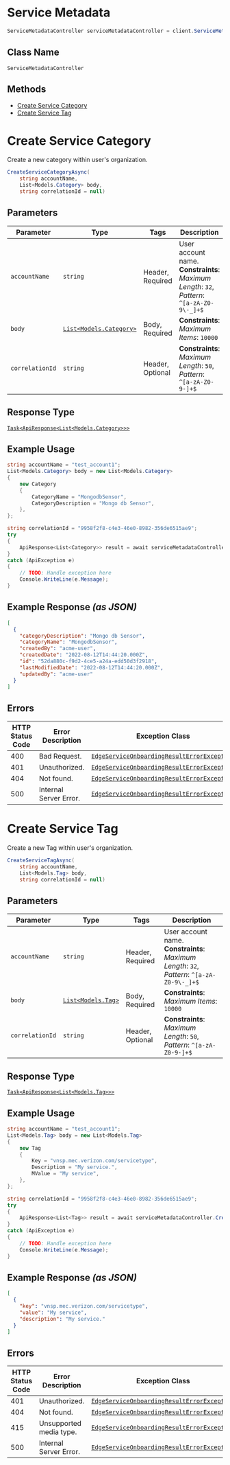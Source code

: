# Service Metadata

```csharp
ServiceMetadataController serviceMetadataController = client.ServiceMetadataController;
```

## Class Name

`ServiceMetadataController`

## Methods

* [Create Service Category](../../doc/controllers/service-metadata.md#create-service-category)
* [Create Service Tag](../../doc/controllers/service-metadata.md#create-service-tag)


# Create Service Category

Create a new category within user's organization.

```csharp
CreateServiceCategoryAsync(
    string accountName,
    List<Models.Category> body,
    string correlationId = null)
```

## Parameters

| Parameter | Type | Tags | Description |
|  --- | --- | --- | --- |
| `accountName` | `string` | Header, Required | User account name.<br>**Constraints**: *Maximum Length*: `32`, *Pattern*: `^[a-zA-Z0-9\-_]+$` |
| `body` | [`List<Models.Category>`](../../doc/models/category.md) | Body, Required | **Constraints**: *Maximum Items*: `10000` |
| `correlationId` | `string` | Header, Optional | **Constraints**: *Maximum Length*: `50`, *Pattern*: `^[a-zA-Z0-9-]+$` |

## Response Type

[`Task<ApiResponse<List<Models.Category>>>`](../../doc/models/category.md)

## Example Usage

```csharp
string accountName = "test_account1";
List<Models.Category> body = new List<Models.Category>
{
    new Category
    {
        CategoryName = "MongodbSensor",
        CategoryDescription = "Mongo db Sensor",
    },
};

string correlationId = "9958f2f8-c4e3-46e0-8982-356de6515ae9";
try
{
    ApiResponse<List<Category>> result = await serviceMetadataController.CreateServiceCategoryAsync(accountName, body, correlationId);
}
catch (ApiException e)
{
    // TODO: Handle exception here
    Console.WriteLine(e.Message);
}
```

## Example Response *(as JSON)*

```json
[
  {
    "categoryDescription": "Mongo db Sensor",
    "categoryName": "MongodbSensor",
    "createdBy": "acme-user",
    "createdDate": "2022-08-12T14:44:20.000Z",
    "id": "52da880c-f9d2-4ce5-a24a-edd50d3f2918",
    "lastModifiedDate": "2022-08-12T14:44:20.000Z",
    "updatedBy": "acme-user"
  }
]
```

## Errors

| HTTP Status Code | Error Description | Exception Class |
|  --- | --- | --- |
| 400 | Bad Request. | [`EdgeServiceOnboardingResultErrorException`](../../doc/models/edge-service-onboarding-result-error-exception.md) |
| 401 | Unauthorized. | [`EdgeServiceOnboardingResultErrorException`](../../doc/models/edge-service-onboarding-result-error-exception.md) |
| 404 | Not found. | [`EdgeServiceOnboardingResultErrorException`](../../doc/models/edge-service-onboarding-result-error-exception.md) |
| 500 | Internal Server Error. | [`EdgeServiceOnboardingResultErrorException`](../../doc/models/edge-service-onboarding-result-error-exception.md) |


# Create Service Tag

Create a new Tag within user's organization.

```csharp
CreateServiceTagAsync(
    string accountName,
    List<Models.Tag> body,
    string correlationId = null)
```

## Parameters

| Parameter | Type | Tags | Description |
|  --- | --- | --- | --- |
| `accountName` | `string` | Header, Required | User account name.<br>**Constraints**: *Maximum Length*: `32`, *Pattern*: `^[a-zA-Z0-9\-_]+$` |
| `body` | [`List<Models.Tag>`](../../doc/models/tag.md) | Body, Required | **Constraints**: *Maximum Items*: `10000` |
| `correlationId` | `string` | Header, Optional | **Constraints**: *Maximum Length*: `50`, *Pattern*: `^[a-zA-Z0-9-]+$` |

## Response Type

[`Task<ApiResponse<List<Models.Tag>>>`](../../doc/models/tag.md)

## Example Usage

```csharp
string accountName = "test_account1";
List<Models.Tag> body = new List<Models.Tag>
{
    new Tag
    {
        Key = "vnsp.mec.verizon.com/servicetype",
        Description = "My service.",
        MValue = "My service",
    },
};

string correlationId = "9958f2f8-c4e3-46e0-8982-356de6515ae9";
try
{
    ApiResponse<List<Tag>> result = await serviceMetadataController.CreateServiceTagAsync(accountName, body, correlationId);
}
catch (ApiException e)
{
    // TODO: Handle exception here
    Console.WriteLine(e.Message);
}
```

## Example Response *(as JSON)*

```json
[
  {
    "key": "vnsp.mec.verizon.com/servicetype",
    "value": "My service",
    "description": "My service."
  }
]
```

## Errors

| HTTP Status Code | Error Description | Exception Class |
|  --- | --- | --- |
| 401 | Unauthorized. | [`EdgeServiceOnboardingResultErrorException`](../../doc/models/edge-service-onboarding-result-error-exception.md) |
| 404 | Not found. | [`EdgeServiceOnboardingResultErrorException`](../../doc/models/edge-service-onboarding-result-error-exception.md) |
| 415 | Unsupported media type. | [`EdgeServiceOnboardingResultErrorException`](../../doc/models/edge-service-onboarding-result-error-exception.md) |
| 500 | Internal Server Error. | [`EdgeServiceOnboardingResultErrorException`](../../doc/models/edge-service-onboarding-result-error-exception.md) |

